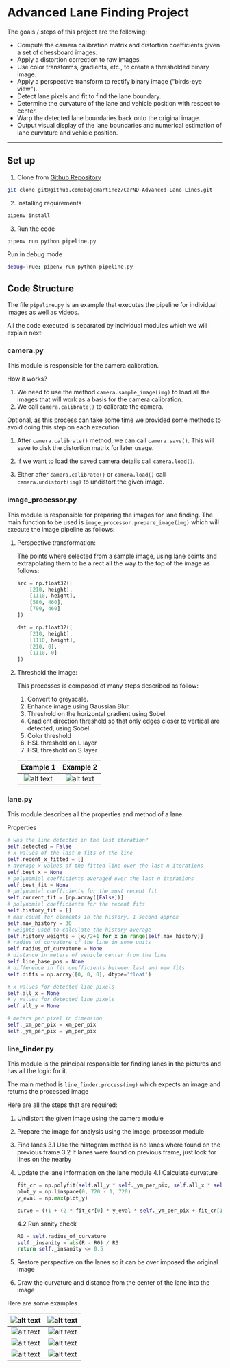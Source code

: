 # Advanced Lane Finding Project

The goals / steps of this project are the following:

* Compute the camera calibration matrix and distortion coefficients given a set of chessboard images.
* Apply a distortion correction to raw images.
* Use color transforms, gradients, etc., to create a thresholded binary image.
* Apply a perspective transform to rectify binary image ("birds-eye view").
* Detect lane pixels and fit to find the lane boundary.
* Determine the curvature of the lane and vehicle position with respect to center.
* Warp the detected lane boundaries back onto the original image.
* Output visual display of the lane boundaries and numerical estimation of lane curvature and vehicle position.

[//]: # (Image References)

[p_image_processor_1]: ./examples/p_image_processor_1.jpg "Image Processor 1"
[p_image_processor_2]: ./examples/p_image_processor_2.jpg "Image Processor 2"
[r_image_1]: ./output_images/straight_lines1.jpg "Result"
[r_image_2]: ./output_images/straight_lines2.jpg "Result"
[r_image_3]: ./output_images/test1.jpg "Result"
[r_image_4]: ./output_images/test2.jpg "Result"
[r_image_5]: ./output_images/test3.jpg "Result"
[r_image_6]: ./output_images/test4.jpg "Result"
[r_image_7]: ./output_images/test5.jpg "Result"
[r_image_8]: ./output_images/test6.jpg "Result"

---

## Set up

1. Clone from [Github Repository](https://github.com/bajcmartinez/CarND-Advanced-Lane-Lines)
```bash
git clone git@github.com:bajcmartinez/CarND-Advanced-Lane-Lines.git
```  

2. Installing requirements
```bash
pipenv install
```

3. Run the code
```bash
pipenv run python pipeline.py
```

Run in debug mode

```bash
debug=True; pipenv run python pipeline.py
```

## Code Structure

The file `pipeline.py` is an example that executes the pipeline for individual images as well as videos.

All the code executed is separated by individual modules which we will explain next:

### camera.py

This module is responsible for the camera calibration.

How it works?

1. We need to use the method `camera.sample_image(img)` to load all the images that will work as a basis for the camera calibration.
2. We call `camera.calibrate()` to calibrate the camera.

Optional, as this process can take some time we provided some methods to avoid doing this step on each execution.

1. After `camera.calibrate()` method, we can call `camera.save()`. This will save to disk the distortion matrix for later usage.
2. If we want to load the saved camera details call `camera.load()`.

3. Either after `camera.calibrate()` or `camera.load()` call `camera.undistort(img)` to undistort the given image. 

### image_processor.py

This module is responsible for preparing the images for lane finding. The main function to be used is `image_processor.prepare_image(img)` which will execute the image pipeline as follows:

1. Perspective transformation:

    The points where selected from a sample image, using lane points and extrapolating them to be a rect all the way to the top of the image as follows: 

    ```python
    src = np.float32([
        [210, height],
        [1110, height],
        [580, 460],
        [700, 460]
    ])
    
    dst = np.float32([
        [210, height],
        [1110, height],
        [210, 0],
        [1110, 0]
    ])
    ```
    
2. Threshold the image:
    
    This processes is composed of many steps described as follow:
    
    1. Convert to greyscale.
    2. Enhance image using Gaussian Blur.
    3. Threshold on the horizontal gradient using Sobel.
    4. Gradient direction threshold so that only edges closer to vertical are detected, using Sobel.
    5. Color threshold
    6. HSL threshold on L layer
    7. HSL threshold on S layer

    Example 1                        |  Example 2
    :-------------------------------:|:-------------------------------:
    ![alt text][p_image_processor_1] | ![alt text][p_image_processor_2]


### lane.py

This module describes all the properties and method of a lane.

Properties

```python
# was the line detected in the last iteration?
self.detected = False
# x values of the last n fits of the line
self.recent_x_fitted = []
# average x values of the fitted line over the last n iterations
self.best_x = None
# polynomial coefficients averaged over the last n iterations
self.best_fit = None
# polynomial coefficients for the most recent fit
self.current_fit = [np.array([False])]
# polynomial coefficients for the recent fits
self.history_fit = []
# max count for elements in the history, 1 second approx
self.max_history = 30
# weights used to calculate the history average
self.history_weights = [x//2+1 for x in range(self.max_history)]
# radius of curvature of the line in some units
self.radius_of_curvature = None
# distance in meters of vehicle center from the line
self.line_base_pos = None
# difference in fit coefficients between last and new fits
self.diffs = np.array([0, 0, 0], dtype='float')

# x values for detected line pixels
self.all_x = None
# y values for detected line pixels
self.all_y = None

# meters per pixel in dimension
self._xm_per_pix = xm_per_pix
self._ym_per_pix = ym_per_pix
```

### line_finder.py

This module is the principal responsible for finding lanes in the pictures and has all the logic for it.

The main method is `line_finder.process(img)` which expects an image and returns the processed image

Here are all the steps that are required:

1. Undistort the given image using the camera module
2. Prepare the image for analysis using the image_processor module
3. Find lanes
    3.1 Use the histogram method is no lanes where found on the previous frame
    3.2 If lanes were found on previous frame, just look for lines on the nearby
4. Update the lane information on the lane module
    4.1 Calculate curvature
    ```python
    fit_cr = np.polyfit(self.all_y * self._ym_per_pix, self.all_x * self._xm_per_pix, 2)
    plot_y = np.linspace(0, 720 - 1, 720)
    y_eval = np.max(plot_y)

    curve = ((1 + (2 * fit_cr[0] * y_eval * self._ym_per_pix + fit_cr[1]) ** 2) ** 1.5) / np.absolute(2 * fit_cr[0])
    ```
    4.2 Run sanity check
    ```python
    R0 = self.radius_of_curvature
    self._insanity = abs(R - R0) / R0
    return self._insanity <= 0.5
    ```
    
5. Restore perspective on the lanes so it can be over imposed the original image
6. Draw the curvature and distance from the center of the lane into the image

Here are some examples

![alt text][r_image_1]           |  ![alt text][r_image_2]
:-------------------------------:|:-------------------------------:
![alt text][r_image_3] | ![alt text][r_image_4]
![alt text][r_image_5] | ![alt text][r_image_6]
![alt text][r_image_7] | ![alt text][r_image_8]